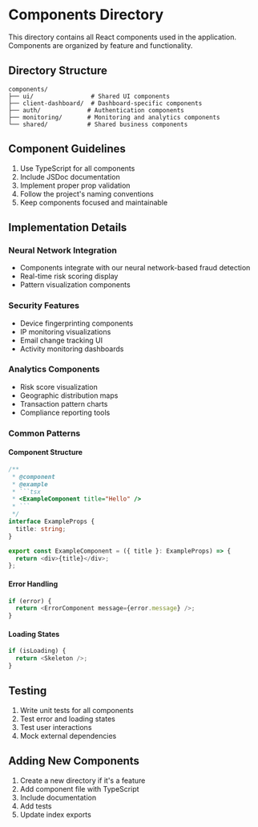 # Components Directory

This directory contains all React components used in the application. Components are organized by feature and functionality.

## Directory Structure

```
components/
├── ui/                # Shared UI components
├── client-dashboard/  # Dashboard-specific components
├── auth/             # Authentication components
├── monitoring/       # Monitoring and analytics components
└── shared/           # Shared business components
```

## Component Guidelines

1. Use TypeScript for all components
2. Include JSDoc documentation
3. Implement proper prop validation
4. Follow the project's naming conventions
5. Keep components focused and maintainable

## Implementation Details

### Neural Network Integration
- Components integrate with our neural network-based fraud detection
- Real-time risk scoring display
- Pattern visualization components

### Security Features
- Device fingerprinting components
- IP monitoring visualizations
- Email change tracking UI
- Activity monitoring dashboards

### Analytics Components
- Risk score visualization
- Geographic distribution maps
- Transaction pattern charts
- Compliance reporting tools

### Common Patterns

#### Component Structure
```typescript
/**
 * @component
 * @example
 * ```tsx
 * <ExampleComponent title="Hello" />
 * ```
 */
interface ExampleProps {
  title: string;
}

export const ExampleComponent = ({ title }: ExampleProps) => {
  return <div>{title}</div>;
};
```

#### Error Handling
```typescript
if (error) {
  return <ErrorComponent message={error.message} />;
}
```

#### Loading States
```typescript
if (isLoading) {
  return <Skeleton />;
}
```

## Testing

1. Write unit tests for all components
2. Test error and loading states
3. Test user interactions
4. Mock external dependencies

## Adding New Components

1. Create a new directory if it's a feature
2. Add component file with TypeScript
3. Include documentation
4. Add tests
5. Update index exports